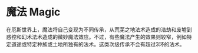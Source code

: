 # 魔法 Magic

在厄斯世界上，魔法将自己变现为不同传承，从荒芜之地法术造成的浩劫和废墟到惑控和幻术法术造成的微妙魔法效应。不过，有些魔法产生的效果则较窄，例如特定道途或特定种族或土地所独有的法术。这类次级传承不会有超过3环的法术。

 
